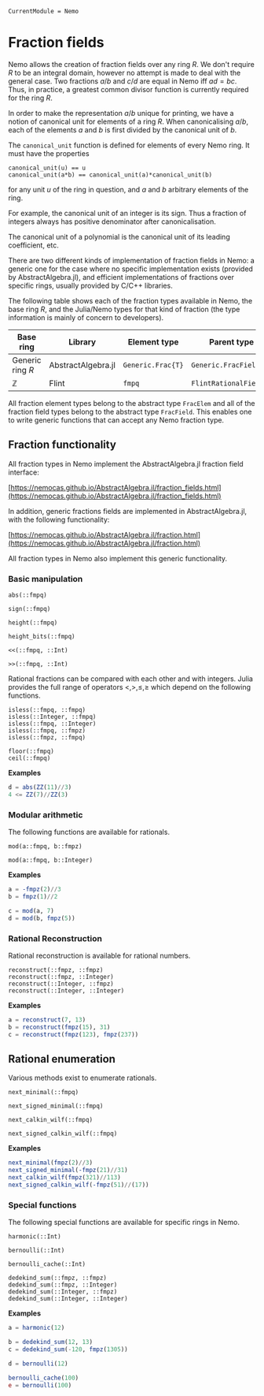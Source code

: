 ```@meta
CurrentModule = Nemo
```

# Fraction fields

Nemo allows the creation of fraction fields over any ring $R$. We don't require
$R$ to be an integral domain, however no attempt is made to deal with the
general case. Two fractions $a/b$ and $c/d$ are equal in Nemo iff $ad = bc$.
Thus, in practice, a greatest common divisor function is currently required for
the ring $R$.

In order to make the representation $a/b$ unique for printing, we have a notion
of canonical unit for elements of a ring $R$. When canonicalising $a/b$, each
of the elements $a$ and $b$ is first divided by the canonical unit of $b$.

The `canonical_unit` function is defined for elements of every Nemo ring. It
must have the properties

```
canonical_unit(u) == u
canonical_unit(a*b) == canonical_unit(a)*canonical_unit(b)
```

for any unit $u$ of the ring in question, and $a$ and $b$ arbitrary elements
of the ring.

For example, the canonical unit of an integer is its sign. Thus a fraction of
integers always has positive denominator after canonicalisation.

The canonical unit of a polynomial is the canonical unit of its leading
coefficient, etc.

There are two different kinds of implementation of fraction fields in Nemo: a
generic one for the case where no specific implementation exists (provided by
AbstractAlgebra.jl), and efficient implementations of fractions over specific rings,
usually provided by C/C++ libraries.

The following table shows each of the fraction types available in Nemo, the
base ring $R$, and the Julia/Nemo types for that kind of fraction (the type
information is mainly of concern to developers).

Base ring                             | Library             | Element type        | Parent type
--------------------------------------|---------------------|---------------------|----------------------
Generic ring $R$                      | AbstractAlgebra.jl  | `Generic.Frac{T}`   | `Generic.FracField{T}`
$\mathbb{Z}$                          | Flint               | `fmpq`              | `FlintRationalField`

All fraction element types belong to the abstract type `FracElem` and all of
the fraction field types belong to the abstract type `FracField`. This enables
one to write generic functions that can accept any Nemo fraction type.

## Fraction functionality

All fraction types in Nemo implement the AbstractAlgebra.jl fraction field interface:

[https://nemocas.github.io/AbstractAlgebra.jl/fraction_fields.html](https://nemocas.github.io/AbstractAlgebra.jl/fraction_fields.html)

In addition, generic fractions fields are implemented in AbstractAlgebra.jl, with the
following functionality:

[https://nemocas.github.io/AbstractAlgebra.jl/fraction.html](https://nemocas.github.io/AbstractAlgebra.jl/fraction.html)

All fraction types in Nemo also implement this generic functionality.

### Basic manipulation

```@docs
abs(::fmpq)
```

```@docs
sign(::fmpq)
```

```@docs
height(::fmpq)
```

```@docs
height_bits(::fmpq)
```

```@docs
<<(::fmpq, ::Int)
```

```@docs
>>(::fmpq, ::Int)
```

Rational fractions can be compared with each other and with integers. Julia
provides the full range of operators $<, >, \leq, \geq$ which depend on the
following functions.

```@docs
isless(::fmpq, ::fmpq)
isless(::Integer, ::fmpq)
isless(::fmpq, ::Integer)
isless(::fmpq, ::fmpz)
isless(::fmpz, ::fmpq)
```

```@docs
floor(::fmpq)
ceil(::fmpq)
```

**Examples**

```julia
d = abs(ZZ(11)//3)
4 <= ZZ(7)//ZZ(3)
```

### Modular arithmetic

The following functions are available for rationals.

```@docs
mod(a::fmpq, b::fmpz)
```

```@docs
mod(a::fmpq, b::Integer)
```

**Examples**

```julia
a = -fmpz(2)//3
b = fmpz(1)//2

c = mod(a, 7)
d = mod(b, fmpz(5))
```

### Rational Reconstruction

Rational reconstruction is available for rational numbers.

```@docs
reconstruct(::fmpz, ::fmpz)
reconstruct(::fmpz, ::Integer)
reconstruct(::Integer, ::fmpz)
reconstruct(::Integer, ::Integer)
```

**Examples**

```julia
a = reconstruct(7, 13)
b = reconstruct(fmpz(15), 31)
c = reconstruct(fmpz(123), fmpz(237))
```

## Rational enumeration

Various methods exist to enumerate rationals.

```@docs
next_minimal(::fmpq)
```

```@docs
next_signed_minimal(::fmpq)
```

```@docs
next_calkin_wilf(::fmpq)
```

```@docs
next_signed_calkin_wilf(::fmpq)
```

**Examples**

```julia
next_minimal(fmpz(2)//3)
next_signed_minimal(-fmpz(21)//31)
next_calkin_wilf(fmpz(321)//113)
next_signed_calkin_wilf(-fmpz(51)//(17))
```

### Special functions

The following special functions are available for specific rings in Nemo.

```@docs
harmonic(::Int)
```

```@docs
bernoulli(::Int)
```

```@docs
bernoulli_cache(::Int)
```

```@docs
dedekind_sum(::fmpz, ::fmpz)
dedekind_sum(::fmpz, ::Integer)
dedekind_sum(::Integer, ::fmpz)
dedekind_sum(::Integer, ::Integer)
```

**Examples**

```julia
a = harmonic(12)

b = dedekind_sum(12, 13)
c = dedekind_sum(-120, fmpz(1305))

d = bernoulli(12)

bernoulli_cache(100)
e = bernoulli(100)
```
